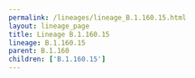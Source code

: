 ```yaml
---
permalink: /lineages/lineage_B.1.160.15.html
layout: lineage_page
title: Lineage B.1.160.15
lineage: B.1.160.15
parent: B.1.160
children: ['B.1.160.15']
---
```

